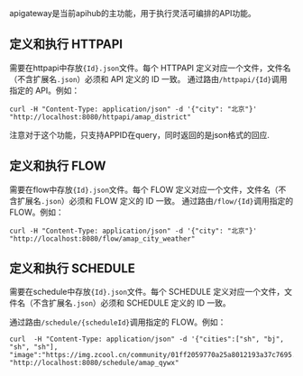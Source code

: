 apigateway是当前apihub的主功能，用于执行灵活可编排的API功能。
## 定义和执行 HTTPAPI
需要在httpapi中存放`{Id}.json`文件。每个 HTTPAPI 定义对应一个文件，文件名（不含扩展名`.json`）必须和 API 定义的 ID 一致。
通过路由`/httpapi/{Id}`调用指定的 API。例如：

```
curl -H "Content-Type: application/json" -d '{"city": "北京"}' "http://localhost:8080/httpapi/amap_district"
```

注意对于这个功能，只支持APPID在query，同时返回的是json格式的回应.
## 定义和执行 FLOW
需要在flow中存放`{Id}.json`文件。每个 FLOW 定义对应一个文件，文件名（不含扩展名`.json`）必须和 FLOW 定义的 ID 一致。
通过路由`/flow/{Id}`调用指定的 FLOW。例如：

```
curl -H "Content-Type: application/json" -d '{"city": "北京"}' "http://localhost:8080/flow/amap_city_weather"
```
## 定义和执行 SCHEDULE
需要在schedule中存放`{Id}.json`文件。每个 SCHEDULE 定义对应一个文件，文件名（不含扩展名`.json`）必须和 SCHEDULE 定义的 ID 一致。

通过路由`/schedule/{scheduleId}`调用指定的 FLOW。例如：

```
curl  -H "Content-Type: application/json" -d '{"cities":["sh", "bj", "sh", "sh"], "image":"https://img.zcool.cn/community/01ff2059770a25a8012193a37c7695.jpg"}' "http://localhost:8080/schedule/amap_qywx"
```
